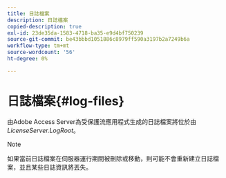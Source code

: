 ```yaml
---
title: 日誌檔案
description: 日誌檔案
copied-description: true
exl-id: 23de35da-1583-4718-ba35-e9d4bf750239
source-git-commit: be43bbbd1051886c8979ff590a3197b2a7249b6a
workflow-type: tm+mt
source-wordcount: '56'
ht-degree: 0%

---
```


# 日誌檔案{#log-files}

由Adobe Access Server為受保護流應用程式生成的日誌檔案將位於由 *LicenseServer.LogRoot*。

>[!NOTE]
>
>如果當前日誌檔案在伺服器運行期間被刪除或移動，則可能不會重新建立日誌檔案，並且某些日誌資訊將丟失。
